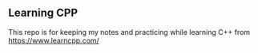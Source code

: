 ## Learning CPP

This repo is for keeping my notes and practicing while learning C++ from https://www.learncpp.com/

